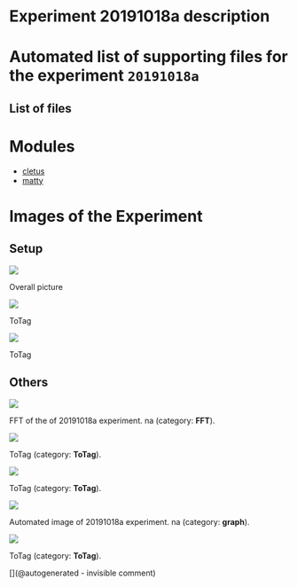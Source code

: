 # Experiment 20191018a description





# Automated list of supporting files for the __experiment `20191018a`__

## List of files




# Modules

* [cletus](/retired/cletus/)
* [matty](/matty/)




# Images of the Experiment

## Setup

![](/include/community/DrS/Un0rick_modif01.jpg)

Overall picture

![](/include/community/DrS/IMG_20191015_133534.jpg)

ToTag

![](/include/community/DrS/20191015_132241.jpg)

ToTag

## Others

![](/include/community/DrS/20191018a-1-fft.jpg)

FFT of the of 20191018a experiment. na (category: __FFT__).

![](/include/community/DrS/20191015_161651.jpg)

ToTag (category: __ToTag__).

![](/include/community/DrS/20191015_132252.jpg)

ToTag (category: __ToTag__).

![](/include/community/DrS/20191018a-1.jpg)

Automated image of 20191018a experiment. na (category: __graph__).

![](/include/community/DrS/20191015_132135.jpg)

ToTag (category: __ToTag__).










[](@autogenerated - invisible comment)